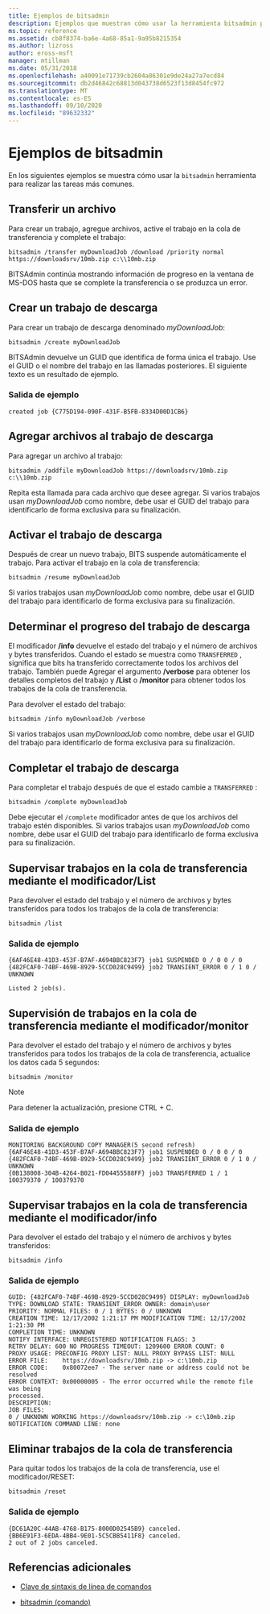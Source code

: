 ```yaml
---
title: Ejemplos de bitsadmin
description: Ejemplos que muestran cómo usar la herramienta bitsadmin para realizar las tareas más comunes.
ms.topic: reference
ms.assetid: cb8f8374-ba6e-4a68-85a1-9a95b8215354
ms.author: lizross
author: eross-msft
manager: mtillman
ms.date: 05/31/2018
ms.openlocfilehash: a40091e71739cb2604a86301e9de24a27a7ecd84
ms.sourcegitcommit: db2d46842c68813d043738d6523f13d8454fc972
ms.translationtype: MT
ms.contentlocale: es-ES
ms.lasthandoff: 09/10/2020
ms.locfileid: "89632332"
---
```

# <a name="bitsadmin-examples"></a>Ejemplos de bitsadmin

En los siguientes ejemplos se muestra cómo usar la `bitsadmin` herramienta para realizar las tareas más comunes.

## <a name="transfer-a-file"></a>Transferir un archivo

Para crear un trabajo, agregue archivos, active el trabajo en la cola de transferencia y complete el trabajo:

`bitsadmin /transfer myDownloadJob /download /priority normal https://downloadsrv/10mb.zip c:\\10mb.zip`

BITSAdmin continúa mostrando información de progreso en la ventana de MS-DOS hasta que se complete la transferencia o se produzca un error.

## <a name="create-a-download-job"></a>Crear un trabajo de descarga

Para crear un trabajo de descarga denominado *myDownloadJob*:

```
bitsadmin /create myDownloadJob
```

BITSAdmin devuelve un GUID que identifica de forma única el trabajo. Use el GUID o el nombre del trabajo en las llamadas posteriores. El siguiente texto es un resultado de ejemplo.

### <a name="sample-output"></a>Salida de ejemplo

`created job {C775D194-090F-431F-B5FB-8334D00D1CB6}`

## <a name="add-files-to-the-download-job"></a>Agregar archivos al trabajo de descarga

Para agregar un archivo al trabajo:

```
bitsadmin /addfile myDownloadJob https://downloadsrv/10mb.zip c:\\10mb.zip
```

Repita esta llamada para cada archivo que desee agregar. Si varios trabajos usan *myDownloadJob* como nombre, debe usar el GUID del trabajo para identificarlo de forma exclusiva para su finalización.

## <a name="activate-the-download-job"></a>Activar el trabajo de descarga

Después de crear un nuevo trabajo, BITS suspende automáticamente el trabajo. Para activar el trabajo en la cola de transferencia:

```
bitsadmin /resume myDownloadJob
```

Si varios trabajos usan *myDownloadJob* como nombre, debe usar el GUID del trabajo para identificarlo de forma exclusiva para su finalización.

## <a name="determine-the-progress-of-the-download-job"></a>Determinar el progreso del trabajo de descarga

El modificador **/info** devuelve el estado del trabajo y el número de archivos y bytes transferidos. Cuando el estado se muestra como `TRANSFERRED` , significa que bits ha transferido correctamente todos los archivos del trabajo. También puede Agregar el argumento **/verbose** para obtener los detalles completos del trabajo y **/List** o **/monitor** para obtener todos los trabajos de la cola de transferencia.

Para devolver el estado del trabajo:

```
bitsadmin /info myDownloadJob /verbose
```

Si varios trabajos usan *myDownloadJob* como nombre, debe usar el GUID del trabajo para identificarlo de forma exclusiva para su finalización.

## <a name="complete-the-download-job"></a>Completar el trabajo de descarga

Para completar el trabajo después de que el estado cambie a `TRANSFERRED` :

```
bitsadmin /complete myDownloadJob
```

Debe ejecutar el `/complete` modificador antes de que los archivos del trabajo estén disponibles. Si varios trabajos usan *myDownloadJob* como nombre, debe usar el GUID del trabajo para identificarlo de forma exclusiva para su finalización.

## <a name="monitor-jobs-in-the-transfer-queue-using-the-list-switch"></a>Supervisar trabajos en la cola de transferencia mediante el modificador/List

Para devolver el estado del trabajo y el número de archivos y bytes transferidos para todos los trabajos de la cola de transferencia:

```
bitsadmin /list
```

### <a name="sample-output"></a>Salida de ejemplo

```
{6AF46E48-41D3-453F-B7AF-A694BBC823F7} job1 SUSPENDED 0 / 0 0 / 0
{482FCAF0-74BF-469B-8929-5CCD028C9499} job2 TRANSIENT_ERROR 0 / 1 0 / UNKNOWN

Listed 2 job(s).
```

## <a name="monitor-jobs-in-the-transfer-queue-using-the-monitor-switch"></a>Supervisión de trabajos en la cola de transferencia mediante el modificador/monitor

Para devolver el estado del trabajo y el número de archivos y bytes transferidos para todos los trabajos de la cola de transferencia, actualice los datos cada 5 segundos:

```
bitsadmin /monitor
```

> [!NOTE]
> Para detener la actualización, presione CTRL + C.

### <a name="sample-output"></a>Salida de ejemplo

```
MONITORING BACKGROUND COPY MANAGER(5 second refresh)
{6AF46E48-41D3-453F-B7AF-A694BBC823F7} job1 SUSPENDED 0 / 0 0 / 0
{482FCAF0-74BF-469B-8929-5CCD028C9499} job2 TRANSIENT_ERROR 0 / 1 0 / UNKNOWN
{0B138008-304B-4264-B021-FD04455588FF} job3 TRANSFERRED 1 / 1 100379370 / 100379370
```

## <a name="monitor-jobs-in-the-transfer-queue-using-the-info-switch"></a>Supervisar trabajos en la cola de transferencia mediante el modificador/info

Para devolver el estado del trabajo y el número de archivos y bytes transferidos:

```
bitsadmin /info
```

### <a name="sample-output"></a>Salida de ejemplo

```
GUID: {482FCAF0-74BF-469B-8929-5CCD028C9499} DISPLAY: myDownloadJob
TYPE: DOWNLOAD STATE: TRANSIENT_ERROR OWNER: domain\user
PRIORITY: NORMAL FILES: 0 / 1 BYTES: 0 / UNKNOWN
CREATION TIME: 12/17/2002 1:21:17 PM MODIFICATION TIME: 12/17/2002 1:21:30 PM
COMPLETION TIME: UNKNOWN
NOTIFY INTERFACE: UNREGISTERED NOTIFICATION FLAGS: 3
RETRY DELAY: 600 NO PROGRESS TIMEOUT: 1209600 ERROR COUNT: 0
PROXY USAGE: PRECONFIG PROXY LIST: NULL PROXY BYPASS LIST: NULL
ERROR FILE:    https://downloadsrv/10mb.zip -> c:\10mb.zip
ERROR CODE:    0x80072ee7 - The server name or address could not be resolved
ERROR CONTEXT: 0x00000005 - The error occurred while the remote file was being
processed.
DESCRIPTION:
JOB FILES:
0 / UNKNOWN WORKING https://downloadsrv/10mb.zip -> c:\10mb.zip
NOTIFICATION COMMAND LINE: none
```

## <a name="delete-jobs-from-the-transfer-queue"></a>Eliminar trabajos de la cola de transferencia

Para quitar todos los trabajos de la cola de transferencia, use el modificador/RESET:

```
bitsadmin /reset
```

### <a name="sample-output"></a>Salida de ejemplo

```
{DC61A20C-44AB-4768-B175-8000D02545B9} canceled.
{BB6E91F3-6EDA-4BB4-9E01-5C5CBB5411F8} canceled.
2 out of 2 jobs canceled.
```

## <a name="additional-references"></a>Referencias adicionales

- [Clave de sintaxis de línea de comandos](command-line-syntax-key.md)

- [bitsadmin (comando)](bitsadmin.md)
